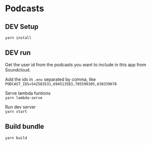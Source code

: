 # Podcasts

## DEV Setup

`yarn install`

## DEV run

Get the user id from the podcasts you want to include in this app from Soundcloud.

Add the ids in `.env` separated by comma, like  
`PODCAST_IDS=542583531,694513583,705599305,630339678`

Serve lambda funtions  
`yarn lambda-serve`

Run dev server  
`yarn start`

## Build bundle

`yarn build`
